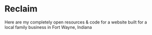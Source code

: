 # Reclaim
Here are my completely open resources &amp; code for a website built for a local family business in Fort Wayne, Indiana
